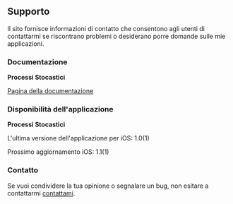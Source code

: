 ## Supporto

Il sito fornisce informazioni di contatto che consentono agli utenti di contattarmi se riscontrano problemi o desiderano porre domande sulle mie applicazioni.

### Documentazione

**Processi Stocastici**

[Pagina della documentazione](https://www.taketechease.com/time-series/stochastic-processes.html)

### Disponibilità dell'applicazione
  
**Processi Stocastici**

  L'ultima versione dell'applicazione per iOS: 1.0(1)

  Prossimo aggiornamento iOS: 1.1(1)
  
### Contatto

Se vuoi condividere la tua opinione o segnalare un bug, non esitare a contattarmi [contattami](mailto:i.d.kosinska@gmail.com).
